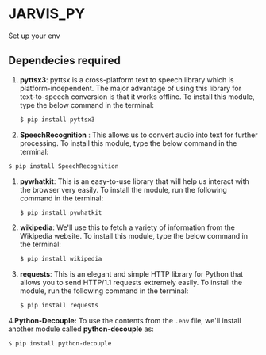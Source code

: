 # JARVIS_PY

Set up your env

## Dependecies required


1. **pyttsx3**: pyttsx is a cross-platform text to speech library which is platform-independent. The major advantage of using this library for text-to-speech conversion is that it works offline. To install this module, type the below command in the terminal:
   ```bash
   $ pip install pyttsx3
   ```
2. **SpeechRecognition** : This allows us to convert audio into text for further processing. To install this module, type the below command in the terminal:

```bash
$ pip install SpeechRecognition
```

1. **pywhatkit**: This is an easy-to-use library that will help us interact with the browser very easily. To install the module, run the following command in the terminal:
   ```bash
   $ pip install pywhatkit
   ```
2. **wikipedia**: We'll use this to fetch a variety of information from the Wikipedia website. To install this module, type the below command in the terminal:
   ```bash
   $ pip install wikipedia
   ```
3. **requests**: This is an elegant and simple HTTP library for Python that allows you to send HTTP/1.1 requests extremely easily. To install the module, run the following command in the terminal:
   ```bash
   $ pip install requests
   ```

4.**Python-Decouple:** To use the contents from the `.env` file, we'll install another module called **python-decouple** as:

```bash
$ pip install python-decouple
```
